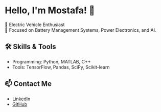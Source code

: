 # Hello, I'm Mostafa! 👋

🚗 Electric Vehicle Enthusiast  
🔋 Focused on Battery Management Systems, Power Electronics, and AI.  

## 🛠️ Skills & Tools  
- Programming: Python, MATLAB, C++  
- Tools: TensorFlow, Pandas, SciPy, Scikit-learn  

## 📫 Contact Me  
- [LinkedIn](https://linkedin.com/in/mostafa-mahdi-yousef)  
- [GitHub](https://github.com/MostafaMahdiYousef)  
